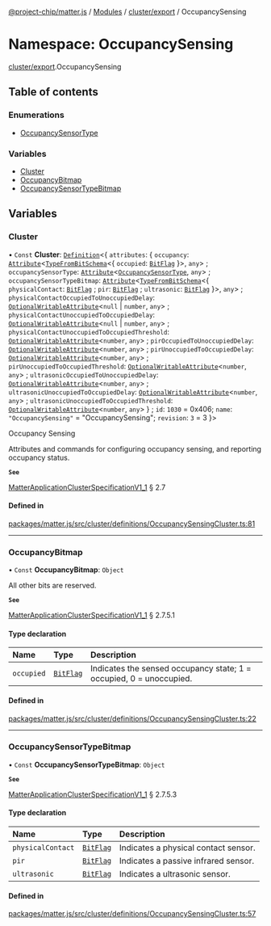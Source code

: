 [@project-chip/matter.js](../README.md) / [Modules](../modules.md) / [cluster/export](cluster_export.md) / OccupancySensing

# Namespace: OccupancySensing

[cluster/export](cluster_export.md).OccupancySensing

## Table of contents

### Enumerations

- [OccupancySensorType](../enums/cluster_export.OccupancySensing.OccupancySensorType.md)

### Variables

- [Cluster](cluster_export.OccupancySensing.md#cluster)
- [OccupancyBitmap](cluster_export.OccupancySensing.md#occupancybitmap)
- [OccupancySensorTypeBitmap](cluster_export.OccupancySensing.md#occupancysensortypebitmap)

## Variables

### Cluster

• `Const` **Cluster**: [`Definition`](cluster_export.ClusterFactory.md#definition)\<\{ `attributes`: \{ `occupancy`: [`Attribute`](cluster_export.md#attribute)\<[`TypeFromBitSchema`](schema_export.md#typefrombitschema)\<\{ `occupied`: [`BitFlag`](schema_export.md#bitflag-1)  }\>, `any`\> ; `occupancySensorType`: [`Attribute`](cluster_export.md#attribute)\<[`OccupancySensorType`](../enums/cluster_export.OccupancySensing.OccupancySensorType.md), `any`\> ; `occupancySensorTypeBitmap`: [`Attribute`](cluster_export.md#attribute)\<[`TypeFromBitSchema`](schema_export.md#typefrombitschema)\<\{ `physicalContact`: [`BitFlag`](schema_export.md#bitflag-1) ; `pir`: [`BitFlag`](schema_export.md#bitflag-1) ; `ultrasonic`: [`BitFlag`](schema_export.md#bitflag-1)  }\>, `any`\> ; `physicalContactOccupiedToUnoccupiedDelay`: [`OptionalWritableAttribute`](cluster_export.md#optionalwritableattribute)\<``null`` \| `number`, `any`\> ; `physicalContactUnoccupiedToOccupiedDelay`: [`OptionalWritableAttribute`](cluster_export.md#optionalwritableattribute)\<``null`` \| `number`, `any`\> ; `physicalContactUnoccupiedToOccupiedThreshold`: [`OptionalWritableAttribute`](cluster_export.md#optionalwritableattribute)\<`number`, `any`\> ; `pirOccupiedToUnoccupiedDelay`: [`OptionalWritableAttribute`](cluster_export.md#optionalwritableattribute)\<`number`, `any`\> ; `pirUnoccupiedToOccupiedDelay`: [`OptionalWritableAttribute`](cluster_export.md#optionalwritableattribute)\<`number`, `any`\> ; `pirUnoccupiedToOccupiedThreshold`: [`OptionalWritableAttribute`](cluster_export.md#optionalwritableattribute)\<`number`, `any`\> ; `ultrasonicOccupiedToUnoccupiedDelay`: [`OptionalWritableAttribute`](cluster_export.md#optionalwritableattribute)\<`number`, `any`\> ; `ultrasonicUnoccupiedToOccupiedDelay`: [`OptionalWritableAttribute`](cluster_export.md#optionalwritableattribute)\<`number`, `any`\> ; `ultrasonicUnoccupiedToOccupiedThreshold`: [`OptionalWritableAttribute`](cluster_export.md#optionalwritableattribute)\<`number`, `any`\>  } ; `id`: ``1030`` = 0x406; `name`: ``"OccupancySensing"`` = "OccupancySensing"; `revision`: ``3`` = 3 }\>

Occupancy Sensing

Attributes and commands for configuring occupancy sensing, and reporting occupancy status.

**`See`**

[MatterApplicationClusterSpecificationV1_1](../interfaces/spec_export.MatterApplicationClusterSpecificationV1_1.md) § 2.7

#### Defined in

[packages/matter.js/src/cluster/definitions/OccupancySensingCluster.ts:81](https://github.com/project-chip/matter.js/blob/e87b236f/packages/matter.js/src/cluster/definitions/OccupancySensingCluster.ts#L81)

___

### OccupancyBitmap

• `Const` **OccupancyBitmap**: `Object`

All other bits are reserved.

**`See`**

[MatterApplicationClusterSpecificationV1_1](../interfaces/spec_export.MatterApplicationClusterSpecificationV1_1.md) § 2.7.5.1

#### Type declaration

| Name | Type | Description |
| :------ | :------ | :------ |
| `occupied` | [`BitFlag`](schema_export.md#bitflag-1) | Indicates the sensed occupancy state; 1 = occupied, 0 = unoccupied. |

#### Defined in

[packages/matter.js/src/cluster/definitions/OccupancySensingCluster.ts:22](https://github.com/project-chip/matter.js/blob/e87b236f/packages/matter.js/src/cluster/definitions/OccupancySensingCluster.ts#L22)

___

### OccupancySensorTypeBitmap

• `Const` **OccupancySensorTypeBitmap**: `Object`

**`See`**

[MatterApplicationClusterSpecificationV1_1](../interfaces/spec_export.MatterApplicationClusterSpecificationV1_1.md) § 2.7.5.3

#### Type declaration

| Name | Type | Description |
| :------ | :------ | :------ |
| `physicalContact` | [`BitFlag`](schema_export.md#bitflag-1) | Indicates a physical contact sensor. |
| `pir` | [`BitFlag`](schema_export.md#bitflag-1) | Indicates a passive infrared sensor. |
| `ultrasonic` | [`BitFlag`](schema_export.md#bitflag-1) | Indicates a ultrasonic sensor. |

#### Defined in

[packages/matter.js/src/cluster/definitions/OccupancySensingCluster.ts:57](https://github.com/project-chip/matter.js/blob/e87b236f/packages/matter.js/src/cluster/definitions/OccupancySensingCluster.ts#L57)
